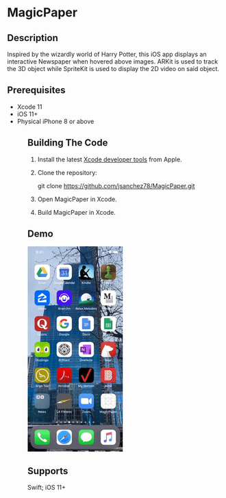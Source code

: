 # MagicPaper

## Description 

Inspired by the wizardly world of Harry Potter, this iOS app displays an interactive Newspaper when hovered above images.
ARKit is used to track the 3D object while SpriteKit is used to display the 2D video on said object.

## Prerequisites

<ul>
<li>Xcode 11</li>

<li>iOS 11+</li>

<li>Physical iPhone 8 or above</li>

<ul>


## Building The Code

1.  Install the latest [Xcode developer tools](https://developer.apple.com/) from Apple.

1. Clone the repository:

    git clone https://github.com/jsanchez78/MagicPaper.git
    
1. Open MagicPaper in Xcode.

1. Build MagicPaper in Xcode.


## Demo

![](./MagicPaper/Newspaper.gif)


## Supports

Swift; iOS 11+

